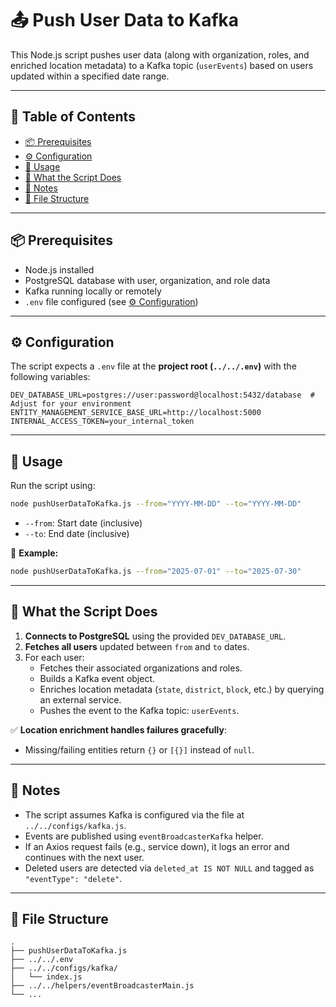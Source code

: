 # 📤 Push User Data to Kafka

This Node.js script pushes user data (along with organization, roles, and enriched location metadata) to a Kafka topic (`userEvents`) based on users updated within a specified date range.

---

## 🧾 Table of Contents

-   [📦 Prerequisites](#-prerequisites)
-   [⚙️ Configuration](#️-configuration)
-   [🚀 Usage](#-usage)
-   [📄 What the Script Does](#-what-the-script-does)
-   [📌 Notes](#-notes)
-   [📁 File Structure](#-file-structure)

---

## 📦 Prerequisites

-   Node.js installed
-   PostgreSQL database with user, organization, and role data
-   Kafka running locally or remotely
-   `.env` file configured (see [⚙️ Configuration](#️-configuration))

---

## ⚙️ Configuration

The script expects a `.env` file at the **project root (`../../.env`)** with the following variables:

```env
DEV_DATABASE_URL=postgres://user:password@localhost:5432/database  # Adjust for your environment
ENTITY_MANAGEMENT_SERVICE_BASE_URL=http://localhost:5000
INTERNAL_ACCESS_TOKEN=your_internal_token
```

---

## 🚀 Usage

Run the script using:

```bash
node pushUserDataToKafka.js --from="YYYY-MM-DD" --to="YYYY-MM-DD"
```

-   `--from`: Start date (inclusive)
-   `--to`: End date (inclusive)

📌 **Example:**

```bash
node pushUserDataToKafka.js --from="2025-07-01" --to="2025-07-30"
```

---

## 📄 What the Script Does

1. **Connects to PostgreSQL** using the provided `DEV_DATABASE_URL`.
2. **Fetches all users** updated between `from` and `to` dates.
3. For each user:
    - Fetches their associated organizations and roles.
    - Builds a Kafka event object.
    - Enriches location metadata (`state`, `district`, `block`, etc.) by querying an external service.
    - Pushes the event to the Kafka topic: `userEvents`.

✅ **Location enrichment handles failures gracefully**:

-   Missing/failing entities return `{}` or `[{}]` instead of `null`.

---

## 📌 Notes

-   The script assumes Kafka is configured via the file at `../../configs/kafka.js`.
-   Events are published using `eventBroadcasterKafka` helper.
-   If an Axios request fails (e.g., service down), it logs an error and continues with the next user.
-   Deleted users are detected via `deleted_at IS NOT NULL` and tagged as `"eventType": "delete"`.

---

## 📁 File Structure

```
.
├── pushUserDataToKafka.js
├── ../../.env
├── ../../configs/kafka/
│   └── index.js
├── ../../helpers/eventBroadcasterMain.js
└── ...
```
